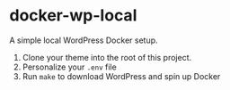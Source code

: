 # docker-wp-local

A simple local WordPress Docker setup.

1. Clone your theme into the root of this project.
2. Personalize your `.env` file
3. Run `make` to download WordPress and spin up Docker
